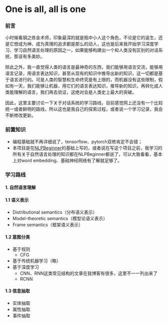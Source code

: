 # One is all, all is one
### 前言

小时候看钢之炼金术师，印象最深的就是瓶中小人这个角色，不论是它的诞生，还是它想成为神、成为真理的追求都是那么的动人，这也是后来我开始学习深度学习、学习自然语言处理的原因之一，如果能够构建出一个和人类没有区别的对话系统，那该有多美妙。

除此之外，我一直觉得人类的语言是最神奇的东西，我们能够用语言交流，能够用语言记录，用语言表达知识，甚至从现有的知识中推导出新的知识，这一切都是基于语言进行的。可是人类的智慧和生命终究是有上限的，而机器没有这些限制，假如有一天，我们能够让机器，用它们的语言表达知识，推导新的知识，再转化成人类能理解的语言，我们再去验证，这绝对会是人类史上最大的突破。

因此，这里主要讨论一下关于对话系统的学习路线，目前感觉网上还没有一个比较统一或者鲜明的路线，所以这也是我自己的探索过程，或者说一个学习记录，我会不断修改更新。



### 前置知识

* 编程基础就不再详细说了，tensorflow、pytorch双修肯定不会错；
* 本项目是在[NLPBeginner]("https://github.com/JesseYule/NLPBeginner")的基础上写的，或者说在写这个项目之前，我学习的所有关于自然语言处理的知识都在NLPBeginner都说了，可以大致看看，基本上对word embedding、基础神经网络有了解就足够了。



### 学习路线

#### 1. 自然语言理解

#### 1.1 语义表示

* Distributional semantics（分布语义表示）
* Model-theoretic semantics（模型论语义表示）
* Frame semantics（框架语义表示）

#### 1.2 意图分类

* 基于规则
  * CFG
* 基于传统机器学习（略）
* 基于深度学习
  * CNN、RNN这类常见结构的文章在我博客有很多，这里不一一列出来了
  * RCNN

#### 1.3 信息抽取

* 实体抽取
* 属性抽取
* 事件抽取
